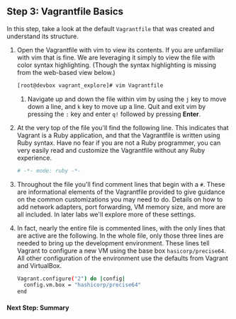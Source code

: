 ## Step 3: Vagrantfile Basics

In this step, take a look at the default `Vagrantfile` that was created and understand its structure.

1. Open the Vagrantfile with vim to view its contents. If you are unfamiliar with vim that is fine. We are leveraging it simply to view the file with color syntax highlighting. (Though the syntax highlighting is missing from the web-based view below.)

    ```bash
    [root@devbox vagrant_explore]# vim Vagrantfile
    ```

    1. Navigate up and down the file within vim by using the `j` key to move down a line, and `k` key to move up a line. Quit and exit vim by pressing the `:` key and enter `q!` followed by pressing **Enter**.

1. At the very top of the file you'll find the following line. This indicates that Vagrant is a Ruby application, and that the Vagrantfile is written using Ruby syntax. Have no fear if you are not a Ruby programmer, you can very easily read and customize the Vagrantfile without any Ruby experience.

    ```bash
    # -*- mode: ruby -*-
    ```    

1. Throughout the file you'll find comment lines that begin with a `#`. These are informational elements of the Vagrantfile provided to give guidance on the common customizations you may need to do. Details on how to add network adapters, port forwarding, VM memory size, and more are all included. In later labs we'll explore more of these settings.

1. In fact, nearly the entire file is commented lines, with the only lines that are active are the following. In the whole file, only those three lines are needed to bring up the development environment. These lines tell Vagrant to configure a new VM using the base box `hasicorp/precise64`. All other configuration of the environment use the defaults from Vagrant and VirtualBox.

    ```bash
    Vagrant.configure("2") do |config|
      config.vm.box = "hashicorp/precise64"
    end
    ```

#### Next Step: Summary    
